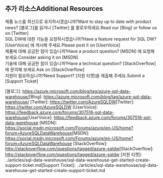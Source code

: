 ## <a name="additional-resources"></a><span data-ttu-id="6c369-101">추가 리소스</span><span class="sxs-lookup"><span data-stu-id="6c369-101">Additional Resources</span></span>

<span data-ttu-id="6c369-102">제품 뉴스를 최신으로 유지하시겠습니까?</span><span class="sxs-lookup"><span data-stu-id="6c369-102">Want to stay up to date with product news?</span></span> <span data-ttu-id="6c369-103">[블로그]를 읽거나 [Twitter] 를 팔로우하세요.</span><span class="sxs-lookup"><span data-stu-id="6c369-103">Read our [Blog] or follow us on [Twitter] </span></span></br>
<span data-ttu-id="6c369-104">SQL DW에 대한 기능을 요청하시겠습니까?</span><span class="sxs-lookup"><span data-stu-id="6c369-104">Have a feature request for SQL DW?</span></span> <span data-ttu-id="6c369-105">[UserVoice] 에 게시해 주세요.</span><span class="sxs-lookup"><span data-stu-id="6c369-105">Please post it on [UserVoice] </span></span></br>
<span data-ttu-id="6c369-106">제품에 대해 궁금한 점이 있습니까?</span><span class="sxs-lookup"><span data-stu-id="6c369-106">Have a product question?</span></span> <span data-ttu-id="6c369-107">[MSDN] 에 요청해 보세요.</span><span class="sxs-lookup"><span data-stu-id="6c369-107">Consider asking it on [MSDN] </span></span></br>
<span data-ttu-id="6c369-108">기술에 대해 궁금한 점이 있습니까?</span><span class="sxs-lookup"><span data-stu-id="6c369-108">Have a technical question?</span></span> <span data-ttu-id="6c369-109">[StackOverflow]에 문의해 보세요.</span><span class="sxs-lookup"><span data-stu-id="6c369-109">Ask on [StackOverflow]</span></span></br>
<span data-ttu-id="6c369-110">지원이 필요하십니까?</span><span class="sxs-lookup"><span data-stu-id="6c369-110">Need Support?</span></span> <span data-ttu-id="6c369-111">[지원 티켓]을 제출해 주세요.</span><span class="sxs-lookup"><span data-stu-id="6c369-111">Submit a [Support Ticket]</span></span></br>

<span data-ttu-id="6c369-112">[블로그]: https://azure.microsoft.com/blog/tag/azure-sql-data-warehouse/</span><span class="sxs-lookup"><span data-stu-id="6c369-112">[Blog]: https://azure.microsoft.com/blog/tag/azure-sql-data-warehouse/</span></span>
<span data-ttu-id="6c369-113">[Twitter]: https://twitter.com/AzureSQLDW</span><span class="sxs-lookup"><span data-stu-id="6c369-113">[Twitter]: https://twitter.com/AzureSQLDW</span></span>
<span data-ttu-id="6c369-114">[UserVoice]: https://feedback.azure.com/forums/307516-sql-data-warehouse</span><span class="sxs-lookup"><span data-stu-id="6c369-114">[UserVoice]: https://feedback.azure.com/forums/307516-sql-data-warehouse</span></span>
<span data-ttu-id="6c369-115">[MSDN]: https://social.msdn.microsoft.com/Forums/azure/en-US/home?forum=AzureSQLDataWarehouse</span><span class="sxs-lookup"><span data-stu-id="6c369-115">[MSDN]: https://social.msdn.microsoft.com/Forums/azure/en-US/home?forum=AzureSQLDataWarehouse</span></span>
<span data-ttu-id="6c369-116">[StackOverflow]: http://stackoverflow.com/questions/tagged/azure-sqldw</span><span class="sxs-lookup"><span data-stu-id="6c369-116">[StackOverflow]: http://stackoverflow.com/questions/tagged/azure-sqldw</span></span>
<span data-ttu-id="6c369-117">[지원 티켓]: ../articles/sql-data-warehouse/sql-data-warehouse-get-started-create-support-ticket.md</span><span class="sxs-lookup"><span data-stu-id="6c369-117">[Support Ticket]: ../articles/sql-data-warehouse/sql-data-warehouse-get-started-create-support-ticket.md</span></span>



